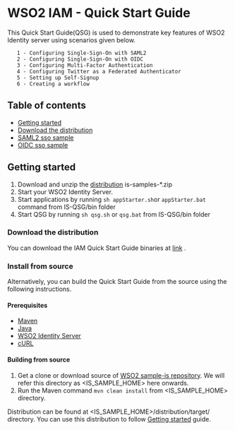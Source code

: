 # WSO2 IAM - Quick Start Guide #

This Quick Start Guide(QSG) is used to demonstrate key features of WSO2
Identity server using scenarios given below.

       1 - Configuring Single-Sign-On with SAML2
       2 - Configuring Single-Sign-On with OIDC
       3 - Configuring Multi-Factor Authentication
       4 - Configuring Twitter as a Federated Authenticator
       5 - Setting up Self-Signup
       6 - Creating a workflow
       
## Table of contents

- [Getting started](#getting-started)
- [Download the distribution](#Download-the-distribution)
- [SAML2 sso sample](https://github.com/wso2/samples-is/tree/master/saml2-sso-sample)
- [OIDC sso sample](https://github.com/wso2/samples-is/tree/master/oidc-sso-sample)

## Getting started

1. Download and unzip the [distribution](https://github.com/wso2/samples-is/releases/latest) is-samples-*.zip
2. Start your WSO2 Identity Server.
3. Start applications by running `sh appStarter.sh`or `appStarter.bat` command from IS-QSG/bin folder
4. Start QSG by running `sh qsg.sh` or `qsg.bat` from IS-QSG/bin folder

### Download the distribution

You can download the IAM Quick Start Guide binaries at [link](https://github.com/wso2/samples-is/releases/latest) .

### Install from source

Alternatively, you can build the Quick Start Guide from the source using the following instructions.

#### Prerequisites

* [Maven](https://maven.apache.org/download.cgi)
* [Java](http://www.oracle.com/technetwork/java/javase/downloads)
* [WSO2 Identity Server](https://wso2.com/identity-and-access-management)
* [cURL](https://curl.haxx.se/download.html)

#### Building from source

1. Get a clone or download source of [WSO2 sample-is repository](https://github.com/wso2/samples-is). We will refer this directory as <IS_SAMPLE_HOME> here onwards.
2. Run the Maven command `mvn clean install` from <IS_SAMPLE_HOME> directory.

Distribution can be found at <IS_SAMPLE_HOME>/distribution/target/ directory. You can use this distribution to follow
[Getting started](#getting-started) guide.
